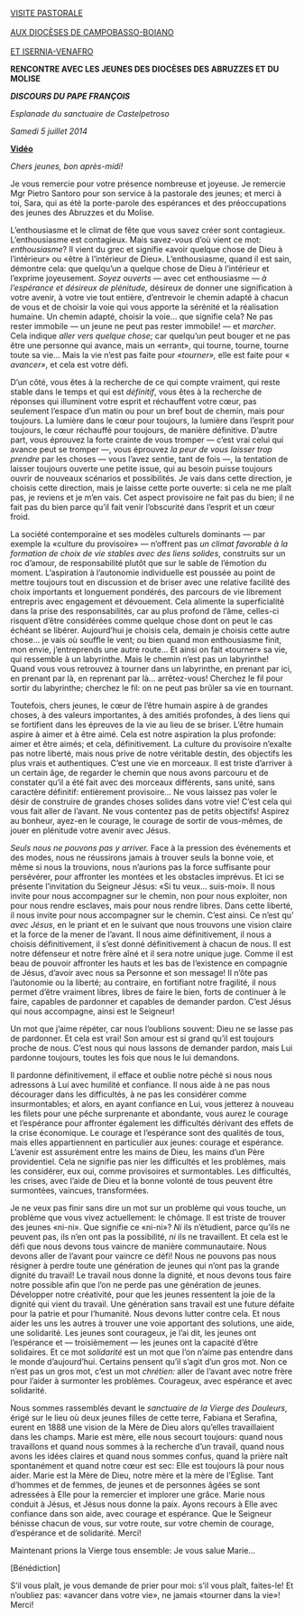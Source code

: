 [VISITE PASTORALE \
\
AUX DIOCÈSES DE CAMPOBASSO-BOIANO \
\
ET ISERNIA-VENAFRO](/content/francesco/fr/travels/2014/inside/documents/papa-francesco-molise-2014.html)

**RENCONTRE AVEC LES JEUNES DES DIOCÈSES DES ABRUZZES ET DU MOLISE**

***DISCOURS DU PAPE FRANÇOIS***

*Esplanade* *du sanctuaire de Castelpetroso*

*Samedi 5 juillet 2014*

**[Vidéo](http://player.rv.va/vaticanplayer.asp?language=it&tic=VA_QMKG9EU9)**

*Chers jeunes, bon après-midi!*

Je vous remercie pour votre présence nombreuse et joyeuse. Je remercie Mgr Pietro Santoro pour son service à la pastorale des jeunes; et merci à toi, Sara, qui as été la porte-parole des espérances et des préoccupations des jeunes des Abruzzes et du Molise.

L’enthousiasme et le climat de fête que vous savez créer sont contagieux. L’enthousiasme est contagieux. Mais savez-vous d’où vient ce mot: *enthousiasme*? Il vient du grec et signifie «avoir quelque chose de Dieu à l’intérieur» ou «être à l’intérieur de Dieu». L’enthousiasme, quand il est sain, démontre cela: que quelqu’un a quelque chose de Dieu à l’intérieur et l’exprime joyeusement. *Soyez ouverts* — avec cet enthousiasme — *à l’espérance et désireux de plénitude,* désireux de donner une signification à votre avenir, à votre vie tout entière, d’entrevoir le chemin adapté à chacun de vous et de choisir la voie qui vous apporte la sérénité et la réalisation humaine. Un chemin adapté, choisir la voie... que signifie cela? Ne pas rester immobile — un jeune ne peut pas rester immobile! — et *marcher*. Cela indique *aller vers quelque chose*; car quelqu’un peut bouger et ne pas être une personne qui avance, mais un «errant», qui tourne, tourne, tourne toute sa vie... Mais la vie n’est pas faite pour *«tourner»,* elle est faite pour « *avancer»*, et cela est votre défi.

D’un côté, vous êtes à la recherche de ce qui compte vraiment, qui reste stable dans le temps et qui est *définitif*, vous êtes à la recherche de réponses qui illuminent votre esprit et réchauffent votre cœur, pas seulement l’espace d’un matin ou pour un bref bout de chemin, mais pour toujours. La lumière dans le cœur pour toujours, la lumière dans l’esprit pour toujours, le cœur réchauffé pour toujours, de manière définitive. D’autre part, vous éprouvez la forte crainte de vous tromper — c’est vrai celui qui avance peut se tromper —, vous éprouvez *la peur de vous laisser trop prendre* par les choses — vous l’avez sentie, tant de fois —, la tentation de laisser toujours ouverte une petite issue, qui au besoin puisse toujours ouvrir de nouveaux scénarios et possibilités. Je vais dans cette direction, je choisis cette direction, mais je laisse cette porte ouverte: si cela ne me plaît pas, je reviens et je m’en vais. Cet aspect provisoire ne fait pas du bien; il ne fait pas du bien parce qu’il fait venir l’obscurité dans l’esprit et un cœur froid.

La société contemporaine et ses modèles culturels dominants — par exemple la «culture du provisoire» — n’offrent pas *un climat favorable à la formation de choix de vie stables avec des liens solides*, construits sur un roc d’amour, de responsabilité plutôt que sur le sable de l’émotion du moment. L’aspiration à l’autonomie individuelle est poussée au point de mettre toujours tout en discussion et de briser avec une relative facilité des choix importants et longuement pondérés, des parcours de vie librement entrepris avec engagement et dévouement. Cela alimente la superficialité dans la prise des responsabilités, car au plus profond de l’âme, celles-ci risquent d’être considérées comme quelque chose dont on peut le cas échéant se libérer. Aujourd’hui je choisis cela, demain je choisis cette autre chose... je vais où souffle le vent; ou bien quand mon enthousiasme finit, mon envie, j’entreprends une autre route... Et ainsi on fait «tourner» sa vie, qui ressemble à un labyrinthe. Mais le chemin n’est pas un labyrinthe! Quand vous vous retrouvez à tourner dans un labyrinthe, en prenant par ici, en prenant par là, en reprenant par là... arrêtez-vous! Cherchez le fil pour sortir du labyrinthe; cherchez le fil: on ne peut pas brûler sa vie en tournant.

Toutefois, chers jeunes, le cœur de l’être humain aspire à de grandes choses, à des valeurs importantes, à des amitiés profondes, à des liens qui se fortifient dans les épreuves de la vie au lieu de se briser. L’être humain aspire à aimer et à être aimé. Cela est notre aspiration la plus profonde: aimer et être aimés; et cela, définitivement. La culture du provisoire n’exalte pas notre liberté, mais nous prive de notre véritable destin, des objectifs les plus vrais et authentiques. C’est une vie en morceaux. Il est triste d’arriver à un certain âge, de regarder le chemin que nous avons parcouru et de constater qu’il a été fait avec des morceaux différents, sans unité, sans caractère définitif: entièrement provisoire... Ne vous laissez pas voler le désir de construire de grandes choses solides dans votre vie! C’est cela qui vous fait aller de l’avant. Ne vous contentez pas de petits objectifs! Aspirez au bonheur, ayez-en le courage, le courage de sortir de vous-mêmes, de jouer en plénitude votre avenir avec Jésus.

*Seuls nous ne pouvons pas y arriver.* Face à la pression des événements et des modes, nous ne réussirons jamais à trouver seuls la bonne voie, et même si nous la trouvions, nous n’aurions pas la force suffisante pour persévérer, pour affronter les montées et les obstacles imprévus. Et ici se présente l’invitation du Seigneur Jésus: «Si tu veux... suis-moi». Il nous invite pour nous accompagner sur le chemin, non pour nous exploiter, non pour nous rendre esclaves, mais pour nous rendre libres. Dans cette liberté, il nous invite pour nous accompagner sur le chemin. C’est ainsi. Ce n’est qu’ *avec Jésus*, en le priant et en le suivant que nous trouvons une vision claire et la force de la mener de l’avant. Il nous aime définitivement, il nous a choisis définitivement, il s’est donné définitivement à chacun de nous. Il est notre défenseur et notre frère aîné et il sera notre unique juge. Comme il est beau de pouvoir affronter les hauts et les bas de l’existence en compagnie de Jésus, d’avoir avec nous sa Personne et son message! Il n’ôte pas l’autonomie ou la liberté; au contraire, en fortifiant notre fragilité, il nous permet d’être vraiment libres, libres de faire le bien, forts de continuer à le faire, capables de pardonner et capables de demander pardon. C’est Jésus qui nous accompagne, ainsi est le Seigneur!

Un mot que j’aime répéter, car nous l’oublions souvent: Dieu ne se lasse pas de pardonner. Et cela est vrai! Son amour est si grand qu’il est toujours proche de nous. C’est nous qui nous lassons de demander pardon, mais Lui pardonne toujours, toutes les fois que nous le lui demandons.

Il pardonne définitivement, il efface et oublie notre péché si nous nous adressons à Lui avec humilité et confiance. Il nous aide à ne pas nous décourager dans les difficultés, à ne pas les considérer comme insurmontables; et alors, en ayant confiance en Lui, vous jetterez à nouveau les filets pour une pêche surprenante et abondante, vous aurez le courage et l’espérance pour affronter également les difficultés dérivant des effets de la crise économique. Le courage et l’espérance sont des qualités de tous, mais elles appartiennent en particulier aux jeunes: courage et espérance. L’avenir est assurément entre les mains de Dieu, les mains d’un Père providentiel. Cela ne signifie pas nier les difficultés et les problèmes, mais les considérer, eux oui, comme provisoires et surmontables. Les difficultés, les crises, avec l’aide de Dieu et la bonne volonté de tous peuvent être surmontées, vaincues, transformées.

Je ne veux pas finir sans dire un mot sur un problème qui vous touche, un problème que vous vivez actuellement: le chômage. Il est triste de trouver des jeunes «ni-ni». Que signifie ce «ni-ni»? *Ni* ils n’étudient, parce qu’ils ne peuvent pas, ils n’en ont pas la possibilité, *ni* ils ne travaillent. Et cela est le défi que nous devons tous vaincre de manière communautaire. Nous devons aller de l’avant pour vaincre ce défi! Nous ne pouvons pas nous résigner à perdre toute une génération de jeunes qui n’ont pas la grande dignité du travail! Le travail nous donne la dignité, et nous devons tous faire notre possible afin que l’on ne perde pas une génération de jeunes. Développer notre créativité, pour que les jeunes ressentent la joie de la dignité qui vient du travail. Une génération sans travail est une future défaite pour la patrie et pour l’humanité. Nous devons lutter contre cela. Et nous aider les uns les autres à trouver une voie apportant des solutions, une aide, une solidarité. Les jeunes sont courageux, je l’ai dit, les jeunes ont l’espérance et — troisièmement — les jeunes ont la capacité d’être solidaires. Et ce mot *solidarité* est un mot que l’on n’aime pas entendre dans le monde d’aujourd’hui. Certains pensent qu’il s’agit d’un gros mot. Non ce n’est pas un gros mot, c’est un mot *chrétien:* aller de l’avant avec notre frère pour l’aider à surmonter les problèmes. Courageux, avec espérance et avec solidarité.

Nous sommes rassemblés devant le *sanctuaire de la Vierge des Douleurs*, érigé sur le lieu où deux jeunes filles de cette terre, Fabiana et Serafina, eurent en 1888 une vision de la Mère de Dieu alors qu’elles travaillaient dans les champs. Marie est mère, elle nous secourt toujours: quand nous travaillons et quand nous sommes à la recherche d’un travail, quand nous avons les idées claires et quand nous sommes confus, quand la prière naît spontanément et quand notre cœur est sec: Elle est toujours là pour nous aider. Marie est la Mère de Dieu, notre mère et la mère de l’Eglise. Tant d’hommes et de femmes, de jeunes et de personnes âgées se sont adressées à Elle pour la remercier et implorer une grâce. Marie nous conduit à Jésus, et Jésus nous donne la paix. Ayons recours à Elle avec confiance dans son aide, avec courage et espérance. Que le Seigneur bénisse chacun de vous, sur votre route, sur votre chemin de courage, d’espérance et de solidarité. Merci!

Maintenant prions la Vierge tous ensemble: Je vous salue Marie...

\[Bénédiction\]

S’il vous plaît, je vous demande de prier pour moi: s’il vous plaît, faites-le! Et n’oubliez pas: «avancer dans votre vie», ne jamais «tourner dans la vie»! Merci!